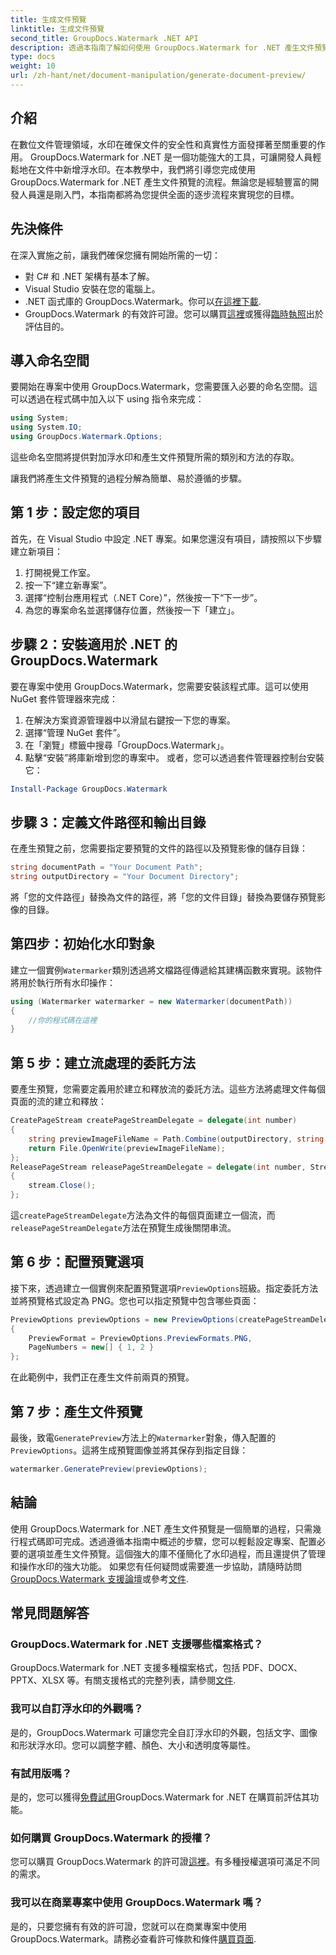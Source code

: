 ```yaml
---
title: 生成文件預覽
linktitle: 生成文件預覽
second_title: GroupDocs.Watermark .NET API
description: 透過本指南了解如何使用 GroupDocs.Watermark for .NET 產生文件預覽。輕鬆增強您的文件安全性和管理。
type: docs
weight: 10
url: /zh-hant/net/document-manipulation/generate-document-preview/
---
```

## 介紹
在數位文件管理領域，水印在確保文件的安全性和真實性方面發揮著至關重要的作用。 GroupDocs.Watermark for .NET 是一個功能強大的工具，可讓開發人員輕鬆地在文件中新增浮水印。在本教學中，我們將引導您完成使用 GroupDocs.Watermark for .NET 產生文件預覽的流程。無論您是經驗豐富的開發人員還是剛入門，本指南都將為您提供全面的逐步流程來實現您的目標。
## 先決條件
在深入實施之前，讓我們確保您擁有開始所需的一切：
- 對 C# 和 .NET 架構有基本了解。
- Visual Studio 安裝在您的電腦上。
- .NET 函式庫的 GroupDocs.Watermark。你可以[在這裡下載](https://releases.groupdocs.com/Watermark/net/).
- GroupDocs.Watermark 的有效許可證。您可以購買[這裡](https://purchase.groupdocs.com/buy)或獲得[臨時執照](https://purchase.groupdocs.com/temporary-license/)出於評估目的。
## 導入命名空間
要開始在專案中使用 GroupDocs.Watermark，您需要匯入必要的命名空間。這可以透過在程式碼中加入以下 using 指令來完成：
```csharp
using System;
using System.IO;
using GroupDocs.Watermark.Options;
```
這些命名空間將提供對加浮水印和產生文件預覽所需的類別和方法的存取。

讓我們將產生文件預覽的過程分解為簡單、易於遵循的步驟。
## 第 1 步：設定您的項目
首先，在 Visual Studio 中設定 .NET 專案。如果您還沒有項目，請按照以下步驟建立新項目：
1. 打開視覺工作室。
2. 按一下“建立新專案”。
3. 選擇“控制台應用程式（.NET Core）”，然後按一下“下一步”。
4. 為您的專案命名並選擇儲存位置，然後按一下「建立」。
## 步驟 2：安裝適用於 .NET 的 GroupDocs.Watermark
要在專案中使用 GroupDocs.Watermark，您需要安裝該程式庫。這可以使用 NuGet 套件管理器來完成：
1. 在解決方案資源管理器中以滑鼠右鍵按一下您的專案。
2. 選擇“管理 NuGet 套件”。
3. 在「瀏覽」標籤中搜尋「GroupDocs.Watermark」。
4. 點擊“安裝”將庫新增到您的專案中。
或者，您可以透過套件管理器控制台安裝它：
```powershell
Install-Package GroupDocs.Watermark
```
## 步驟 3：定義文件路徑和輸出目錄
在產生預覽之前，您需要指定要預覽的文件的路徑以及預覽影像的儲存目錄：
```csharp
string documentPath = "Your Document Path";
string outputDirectory = "Your Document Directory";
```
將「您的文件路徑」替換為文件的路徑，將「您的文件目錄」替換為要儲存預覽影像的目錄。
## 第四步：初始化水印對象
建立一個實例`Watermarker`類別透過將文檔路徑傳遞給其建構函數來實現。該物件將用於執行所有水印操作：
```csharp
using (Watermarker watermarker = new Watermarker(documentPath))
{
    //你的程式碼在這裡
}
```
## 第 5 步：建立流處理的委託方法
要產生預覽，您需要定義用於建立和釋放流的委託方法。這些方法將處理文件每個頁面的流的建立和釋放：
```csharp
CreatePageStream createPageStreamDelegate = delegate(int number)
{
    string previewImageFileName = Path.Combine(outputDirectory, string.Format("page{0}.png", number));
    return File.OpenWrite(previewImageFileName);
};
ReleasePageStream releasePageStreamDelegate = delegate(int number, Stream stream)
{
    stream.Close();
};
```
這`createPageStreamDelegate`方法為文件的每個頁面建立一個流，而`releasePageStreamDelegate`方法在預覽生成後關閉串流。
## 第 6 步：配置預覽選項
接下來，透過建立一個實例來配置預覽選項`PreviewOptions`班級。指定委託方法並將預覽格式設定為 PNG。您也可以指定預覽中包含哪些頁面：
```csharp
PreviewOptions previewOptions = new PreviewOptions(createPageStreamDelegate, releasePageStreamDelegate)
{
    PreviewFormat = PreviewOptions.PreviewFormats.PNG,
    PageNumbers = new[] { 1, 2 }
};
```
在此範例中，我們正在產生文件前兩頁的預覽。
## 第 7 步：產生文件預覽
最後，致電`GeneratePreview`方法上的`Watermarker`對象，傳入配置的`PreviewOptions`。這將生成預覽圖像並將其保存到指定目錄：
```csharp
watermarker.GeneratePreview(previewOptions);
```
## 結論
使用 GroupDocs.Watermark for .NET 產生文件預覽是一個簡單的過程，只需幾行程式碼即可完成。透過遵循本指南中概述的步驟，您可以輕鬆設定專案、配置必要的選項並產生文件預覽。這個強大的庫不僅簡化了水印過程，而且還提供了管理和操作水印的強大功能。
如果您有任何疑問或需要進一步協助，請隨時訪問[GroupDocs.Watermark 支援論壇](https://forum.groupdocs.com/c/watermark/19)或參考[文件](https://reference.groupdocs.com/Watermark/net/).
## 常見問題解答
### GroupDocs.Watermark for .NET 支援哪些檔案格式？
 GroupDocs.Watermark for .NET 支援多種檔案格式，包括 PDF、DOCX、PPTX、XLSX 等。有關支援格式的完整列表，請參閱[文件](https://reference.groupdocs.com/Watermark/net/).
### 我可以自訂浮水印的外觀嗎？
是的，GroupDocs.Watermark 可讓您完全自訂浮水印的外觀，包括文字、圖像和形狀浮水印。您可以調整字體、顏色、大小和透明度等屬性。
### 有試用版嗎？
是的，您可以獲得[免費試用](https://releases.groupdocs.com/)GroupDocs.Watermark for .NET 在購買前評估其功能。
### 如何購買 GroupDocs.Watermark 的授權？
您可以購買 GroupDocs.Watermark 的許可證[這裡](https://purchase.groupdocs.com/buy)。有多種授權選項可滿足不同的需求。
### 我可以在商業專案中使用 GroupDocs.Watermark 嗎？
是的，只要您擁有有效的許可證，您就可以在商業專案中使用 GroupDocs.Watermark。請務必查看許可條款和條件[購買頁面](https://purchase.groupdocs.com/buy).